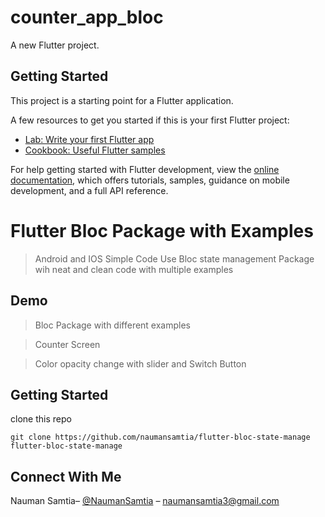 # counter_app_bloc

A new Flutter project.

## Getting Started

This project is a starting point for a Flutter application.

A few resources to get you started if this is your first Flutter project:

- [Lab: Write your first Flutter app](https://docs.flutter.dev/get-started/codelab)
- [Cookbook: Useful Flutter samples](https://docs.flutter.dev/cookbook)

For help getting started with Flutter development, view the
[online documentation](https://docs.flutter.dev/), which offers tutorials,
samples, guidance on mobile development, and a full API reference.
# Flutter Bloc Package with Examples

>Android and IOS Simple Code
>Use Bloc state management Package wih neat and clean code with multiple examples

## Demo
>Bloc Package with different examples




>Counter Screen

[//]: # (![]&#40;count.png&#41;)

>Color opacity change with slider and Switch Button

[//]: # (![]&#40;color-with-slider.png&#41;)

[//]: # (![]&#40;color-with-slider.png&#41;)

[//]: # (>Favorite Screen with Provider)

[//]: # (![]&#40;fav1.png&#41;)
[//]: # (![]&#40;fav2.png&#41;)


## Getting Started
clone this repo
```
git clone https://github.com/naumansamtia/flutter-bloc-state-manage flutter-bloc-state-manage
```
## Connect With Me
Nauman Samtia– [@NaumanSamtia](https://www.linkedin.com/in/naumansamtia/) – naumansamtia3@gmail.com
